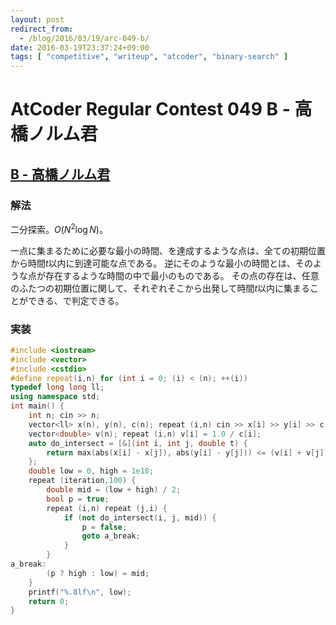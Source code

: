```yaml
---
layout: post
redirect_from:
  - /blog/2016/03/19/arc-049-b/
date: 2016-03-19T23:37:24+09:00
tags: [ "competitive", "writeup", "atcoder", "binary-search" ]
---
```


# AtCoder Regular Contest 049 B - 高橋ノルム君

## [B - 高橋ノルム君](https://beta.atcoder.jp/contests/arc049/tasks/arc049_b)

### 解法

二分探索。$O(N^2\log N)$。

一点に集まるために必要な最小の時間、を達成するような点は、全ての初期位置から時間$t$以内に到達可能な点である。
逆にそのような最小の時間とは、そのような点が存在するような時間の中で最小のものである。
その点の存在は、任意のふたつの初期位置に関して、それぞれそこから出発して時間$t$以内に集まることができる、で判定できる。

### 実装

``` c++
#include <iostream>
#include <vector>
#include <cstdio>
#define repeat(i,n) for (int i = 0; (i) < (n); ++(i))
typedef long long ll;
using namespace std;
int main() {
    int n; cin >> n;
    vector<ll> x(n), y(n), c(n); repeat (i,n) cin >> x[i] >> y[i] >> c[i];
    vector<double> v(n); repeat (i,n) v[i] = 1.0 / c[i];
    auto do_intersect = [&](int i, int j, double t) {
        return max(abs(x[i] - x[j]), abs(y[i] - y[j])) <= (v[i] + v[j]) * t;
    };
    double low = 0, high = 1e18;
    repeat (iteration,100) {
        double mid = (low + high) / 2;
        bool p = true;
        repeat (i,n) repeat (j,i) {
            if (not do_intersect(i, j, mid)) {
                p = false;
                goto a_break;
            }
        }
a_break:
        (p ? high : low) = mid;
    }
    printf("%.8lf\n", low);
    return 0;
}
```

